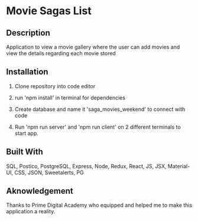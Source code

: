 # Movie Sagas List

## Description

Application to view a movie gallery where the user can add movies and view the details regarding each movie stored

## Installation

1. Clone repository into code editor

2. run 'npm install' in terminal for dependencies

3. Create database and name it 'saga_movies_weekend' to connect with code

4. Run 'npm run server' and 'npm run client' on 2 different terminals to start app. 

## Built With

SQL, Postico, PostgreSQL, Express, Node, Redux, React, JS, JSX, Material-UI, CSS, JSON, Sweetalerts, PG

## Aknowledgement

Thanks to Prime Digital Academy who equipped and helped me to make this application a reality.